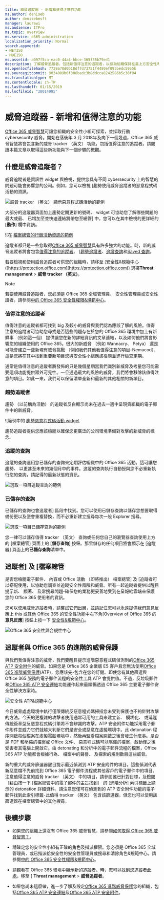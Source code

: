 ```yaml
---
title: 威脅追蹤器 - 新增和值得注意的功能
ms.author: deniseb
author: denisebmsft
manager: laurawi
ms.audience: ITPro
ms.topic: overview
ms.service: o365-administration
localization_priority: Normal
search.appverid:
- MET150
- MOE150
ms.assetid: a097f5ca-eac0-44a4-bbce-365f35b79ed1
description: 了解威脅追蹤者，包括新值得注意的追蹤者，以協助組織保持在最上方安全性考量。
ms.openlocfilehash: 7729a78d0b18df7d73751f4480ef095bedc5965b
ms.sourcegitcommit: 9034809b6f308bedc3b8ddcca8242586b5c30f94
ms.translationtype: MT
ms.contentlocale: zh-TW
ms.lasthandoff: 01/15/2019
ms.locfileid: "28014995"
---
```

# <a name="threat-trackers---new-and-noteworthy"></a>威脅追蹤器 - 新增和值得注意的功能

[Office 365 威脅智慧](office-365-ti.md)可讓您組織的安全性小組可探索，並採取行動 cybersecurity 威脅。開始在落後年 3 月 2018年及向下一個幾週，Office 365 威脅智慧將會包含新的威脅 tracker （英文） 功能，包括值得注意的追蹤者。請閱讀本篇文章以取得這些新功能與下一個步驟的概觀。 
  
## <a name="what-are-threat-trackers"></a>什麼是威脅追蹤者？

威脅追蹤者是資訊性 widget 與檢視，提供您具有不同 cybersecurity 上的智慧的問題可能會影響您的公司。例如，您可以檢視 [趨勢使用威脅追蹤者的惡意程式碼活動的資訊。
  
![威脅 tracker （英文） 顯示惡意程式碼活動的範例](media/a883b5ac-8e2b-469a-90e0-f8ad39bb63b7.png)
  
大部分的追蹤器頁面加上趨勢定期更新的號碼、 widget 可協助您了解哪些問題的最大或最、 已增加至並快速連結將帶您至總管] 中，您可以在其中檢視的更詳細的 [**動作**] 欄中資訊。 
  
![在 [檔案總管的行銷活動資訊的範例](media/e426f220-fdcb-4dd9-99a2-db97dbcf71d5.png)
  
追蹤者都只是一些您取得[Office 365 威脅智慧](office-365-ti.md)具有許多強大的功能。時，新的威脅追蹤者將會包含[值得注意的追蹤者](threat-trackers.md#notey)、 [[趨勢追蹤者](threat-trackers.md#trending)、[追蹤查詢](threat-trackers.md#trackedq)和[Saved 查詢](threat-trackers.md#savedq)。
  
若要檢視和使用威脅追蹤者可供您的組織時，請移至 [安全性&amp;規範中心 ([https://protection.office.com](https://protection.office.com)) 選擇**Threat management** \> **威脅 tracker （英文)**。
  
> [!NOTE]
> 若要使用威脅追蹤者，您必須是 Office 365 全域管理員、 安全性管理員或安全性讀者。請參閱[中的 Office 365 安全性權限&amp;規範中心](permissions-in-the-security-and-compliance-center.md)。 
  
### <a name="noteworthy-trackers"></a>值得注意的追蹤者

值得注意的追蹤者都可找到 big 及較小的威脅與我們認為應該了解的風險。值得注意的追蹤者可協助您尋找是否這些問題存在於您的 Office 365 環境中加上有新鮮事 （例如這一個） 提供讓您在新的詳細資訊的文章連結，以及如何他們將會影響您的組織使用的 Office 365。很大的新威脅 （例如 Wannacry、 Petya） 還是可能會建立一些新現有威脅挑戰 （例如我們其他我值得注意的項目-Nemucod），這是您將在其中找到重要新項目您與安全性小組應該檢閱並進行檢查定期。
  
通常是值得注意的追蹤者將發佈的只是幾個星期當我們識別新威脅及考量您可能需要這項功能提供額外可見性。一旦通過最大的風險的威脅，我們將會移除該值得注意的項目。如此一來，我們可以保留清單全新和最新的其他相關的新項目。
  
### <a name="trending-trackers"></a>趨勢追蹤者

趨勢 （以前稱為活動） 的追蹤者反白顯示尚未在過去一週中呈現貴組織的電子郵件中的新威脅。
  
![範例中的 [趨勢惡意程式碼活動 widget](media/d2ccc1a0-2a1d-4e36-99b5-6766c207772f.png)
  
趨勢追蹤者提供您應該檢閱以確保您更廣泛的公司環境準備對攻擊的新威脅的概念。
  
### <a name="tracked-queries"></a>追蹤的查詢

追蹤的查詢運用您已儲存的查詢來定期評估組織中的 Office 365 活動。這可讓您趨勢、 以更甚至未來的幾個月中的事件。追蹤的查詢執行自動授與您不必重新執行您的查詢，請記得的最新狀態的資訊。
  
![選取一項目追蹤查詢的範例](media/0c556174-06eb-4ae5-b32a-5ff76b9e4f13.png)
  
### <a name="saved-queries"></a>已儲存的查詢

已儲存的查詢也會追蹤者] 區段中找到。您可以使用已儲存查詢以儲存您想要取得備份更以及便會重複替換，而不必重新建立搜尋每次一般 Explorer 搜尋。
  
![選取一項目已儲存查詢的範例](media/188cf3ff-58f1-41ea-81aa-76158d8f40c3.png)
  
您一律可以儲存值得 tracker （英文） 查詢或任何您自己的瀏覽器查詢使用上方的 [檔案總管] 頁面上的 [**儲存查詢**] 按鈕。那里儲存的任何項目將會顯示在 [追蹤器] 頁面上的**已儲存查詢**清單中。 
  
## <a name="trackers-and-explorer"></a>追蹤者] 及 [檔案總管

是否您檢閱電子郵件、 內容或 Office 活動 （即將推出） 檔案總管] 及 [追蹤者可以搭配使用，以協助您調查並追蹤安全性風險和威脅。所有一起追蹤者提供以醒目提示新、 顯著、 及常搜尋問題-確保您的業務更妥善地受到在呈報給雲端來保護您的 Office 365 使用者的資訊。
  
您可以使用威脅追蹤者時，請嘗試它們出層，並請記住您可以永遠提供我們意見反應上 this 或其他 Office 365 的安全性功能中右下角[Overview of Office 365 的**意見反應**] 按鈕上按一下 [安全性&amp;規範中心](https://support.office.com/article/a5f2fd18-b029-4257-b5a8-ae83e7768c85)。
  
![Office 365 安全性與合規性中心](media/86c330db-8132-4150-8475-220258fe04fb.png)
  
## <a name="trackers-and-office-365-advanced-threat-protection"></a>追蹤者與 Office 365 的進階的威脅保護

與我們我值得注意的威脅，我們要醒目提示進階惡意程式碼偵測到的[Office 365 ATP 安全附件](atp-safe-attachments.md)的威脅。如果您是 Office 365 企業版 E5 客戶且您無法使用[Office 365 進階威脅保護](office-365-atp.md)(ATP)，您應該先-包含在您的訂閱。即使您有其他篩選與 Office 365 服務的電子郵件流程的安全性工具 ATP 會提供值。不過，反垃圾郵件和[Office 365 ATP 安全連結](atp-safe-links.md)功能運作起來最順暢透過 Office 365 主要電子郵件安全性解決方案時。 
  
![安全性 ATP&amp;規範中心](media/cee70d07-f0c1-459b-843c-2d10c253349f.png)
  
今日威脅處處環境中執行僅限傳統反惡意程式碼掃描您未受到保護也不夠針對攻擊的方法。今天的更複雜的攻擊者使用通常可用的工具來建立新、 模糊化、 或延遲傳統簽章型反惡意程式碼引擎將不會辨識的攻擊。ATP 安全附件功能採用電子郵件附件並威力它們就越大判斷它們是安全或惡意在虛擬環境中。此 detonation 程序開啟每個檔案在虛擬電腦環境中，然後再監看檔案開啟之後會發生什麼事。是否是 PDF 和壓縮的檔案或 Office 文件、 惡意程式碼可以隱藏的檔案，啟動僅之後受害者其電腦上開啟它。由 detonating 和分析中的電子郵件流程的檔案，Office 365 ATP 功能都會根據行為、 檔案中的聲譽、 及探索的規則數目這些威脅。
  
新的重大的威脅篩選器醒目提示最近偵測到 ATP 安全附件的項目。這些偵測代表新惡意檔不先前找到 Office 365 電子郵件流程或其他客戶的電子郵件中的項目。注意值得注意的威脅 tracker （英文） 中的項目，請參閱誰已針對目標，及檢閱 （藉由按一下 [檔案總管中的電子郵件的主旨找到） 的 [進階分析] 索引標籤上顯示的 detonation 詳細資料。請注意您僅可在偵測到的 ATP 安全附件功能的電子郵件找到此索引標籤-此值得 tracker （英文） 包含該篩選器，但您也可以使用該篩選器在檔案總管中的其他搜尋。
  
## <a name="next-steps"></a>後續步驟

- 如果您的組織上還沒有 Office 365 威脅智慧，請參閱[如何取得 Office 365 威脅智慧？](get-started-with-ti.md)。
    
- 請確定您的安全性小組有正確的角色及指派權限。您必須是 Office 365 全域管理員，或已指派給安全性的安全性管理員或搜尋和清除角色&amp;規範中心。請參閱[中的 Office 365 安全性權限&amp;規範中心](permissions-in-the-security-and-compliance-center.md)。
    
- 請觀看在 Office 365 環境中顯示新的追蹤者。時，您可以找到您追蹤者[此處](https://protection.office.com/)。移至 [ **Threat management** \> **威脅追蹤者**。
    
- 如果您尚未這麼做，進一步了解及設定[Office 365 進階威脅保護](office-365-atp.md)您的組織，包括[Office 365 ATP 安全連結](atp-safe-links.md)及[Office 365 ATP 安全附件](atp-safe-attachments.md)。
  

